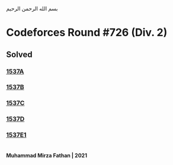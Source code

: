 بسم الله الرحمن الرحيم
<br />
# Codeforces Round #726 (Div. 2)
## Solved
### [1537A](https://codeforces.com/problemset/problem/1537/A)
### [1537B](https://codeforces.com/problemset/problem/1537/B)
### [1537C](https://codeforces.com/problemset/problem/1537/C)
### [1537D](https://codeforces.com/problemset/problem/1537/D)
### [1537E1](https://codeforces.com/problemset/problem/1537/E1) <br/><br/>
**Muhammad Mirza Fathan | 2021**
